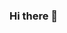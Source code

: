 ### Hi there 👋
<!--
**himanshuRepo/himanshuRepo** is a ✨ _special_ ✨ repository because its `README.md` (this file) appears on your GitHub profile.

Happy to see you

[![HitCount](http://hits.dwyl.com/himanshuRepo/himanshuRepo.svg)](http://hits.dwyl.com/himanshuRepo/himanshuRepo)

Here are some ideas to get you started:

- 🔭 I’m currently working on ...
- 🌱 I’m currently learning ...
- 👯 I’m looking to collaborate on ...
- 🤔 I’m looking for help with ...
- 💬 Ask me about ...
- 📫 How to reach me: ...
- 😄 Pronouns: ...
- ⚡ Fun fact: ...
-->
